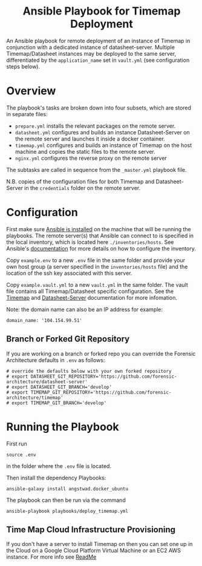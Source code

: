 <h1 align="center">
Ansible Playbook for Timemap Deployment
</h1>

An Ansible playbook for remote deployment of an instance of Timemap in conjunction with a dedicated instance of datasheet-server. Multiple Timemap/Datasheet instances may be deployed to the same server, differentiated by the `application_name` set in `vault.yml` (see configuration steps below).

# Overview

The playbook's tasks are broken down into four subsets, which are stored in separate files:

* `prepare.yml` installs the relevant packages on the remote server.
* `datasheet.yml` configures and builds an instance Datasheet-Server on the remote server and launches it inside a docker container.
* `timemap.yml` configures and builds an instance of Timemap on the host machine and copies the static files to the remote server.
* `nginx.yml` configures the reverse proxy on the remote server

The subtasks are called in sequence from the `_master.yml` playbook file.

N.B. copies of the configuration files for both Timemap and Datasheet-Server in the `credentials` folder on the remote server.

# Configuration

First make sure [Ansible is installed](https://docs.ansible.com/ansible/latest/installation_guide/intro_installation.html) on the machine that will be running the playbooks. The remote server(s) that Ansible can connect to is specified in the local inventory, which is located here `./inventories/hosts`. See Ansible's [documentation](https://docs.ansible.com/ansible/latest/user_guide/intro_inventory.html) for more details on how to configure the inventory.

Copy `example.env` to a new `.env` file in the same folder and provide your own host group (a server specified in the `inventories/hosts` file) and the location of the ssh key associated with this server.

Copy `example.vault.yml` to a new `vault.yml` in the same folder. The vault file contains all Timemap/Datasheet specific configuration. See the [Timemap](https://github.com/forensic-architecture/timemap) and [Datasheet-Server](https://github.com/forensic-architecture/datasheet-server) documentation for more infomation.

Note: the domain name can also be an IP address for example:

```
domain_name: '104.154.99.51'
```

## Branch or Forked Git Repository

If you are working on a branch or forked repo you can override the Forensic Architecture defaults in `.env` as follows:

```
# override the defaults below with your own forked repository
# export DATASHEET_GIT_REPOSITORY='https://github.com/forensic-architecture/datasheet-server'
# export DATASHEET_GIT_BRANCH='develop'
# export TIMEMAP_GIT_REPOSITORY='https://github.com/forensic-architecture/timemap'
# export TIMEMAP_GIT_BRANCH='develop'
```

# Running the Playbook

First run

```
source .env
```

in the folder where the `.env` file is located.

Then install the dependency Playbooks:

```
ansible-galaxy install angstwad.docker_ubuntu
```

The playbook can then be run via the command

```
ansible-playbook playbooks/deploy_timemap.yml

```

## Time Map Cloud Infrastructure Provisioning

If you don't have a server to install Timemap on then you can set one up in the Cloud on a Google Cloud Platform Virtual Machine or an EC2 AWS instance. For more info see [ReadMe](./timemap_datasheet/docs/terraform_readme.md)
